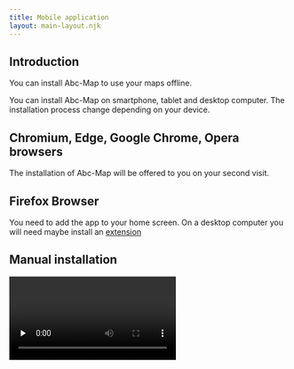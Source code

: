```yaml
---
title: Mobile application
layout: main-layout.njk
---
```


## Introduction

You can install Abc-Map to use your maps offline.

You can install Abc-Map on smartphone, tablet and desktop computer. The installation process change
depending on your device.

## Chromium, Edge, Google Chrome, Opera browsers

The installation of Abc-Map will be offered to you on your second visit.

## Firefox Browser

You need to add the app to your home screen. On a desktop computer you will need
maybe install an [extension](https://addons.mozilla.org/en/firefox/addon/pwas-for-firefox/)

## Manual installation

<video controls src="../assets/install-app.mp4" preload="none"></video>
